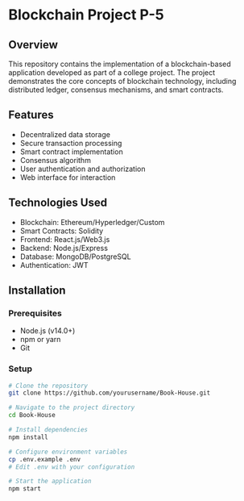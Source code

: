 # Blockchain Project P-5

## Overview
This repository contains the implementation of a blockchain-based application developed as part of a college project. The project demonstrates the core concepts of blockchain technology, including distributed ledger, consensus mechanisms, and smart contracts.

## Features
- Decentralized data storage
- Secure transaction processing
- Smart contract implementation
- Consensus algorithm
- User authentication and authorization
- Web interface for interaction

## Technologies Used
- Blockchain: Ethereum/Hyperledger/Custom
- Smart Contracts: Solidity
- Frontend: React.js/Web3.js
- Backend: Node.js/Express
- Database: MongoDB/PostgreSQL
- Authentication: JWT

## Installation

### Prerequisites
- Node.js (v14.0+)
- npm or yarn
- Git

### Setup
```bash
# Clone the repository
git clone https://github.com/yourusername/Book-House.git

# Navigate to the project directory
cd Book-House

# Install dependencies
npm install

# Configure environment variables
cp .env.example .env
# Edit .env with your configuration

# Start the application
npm start
```
